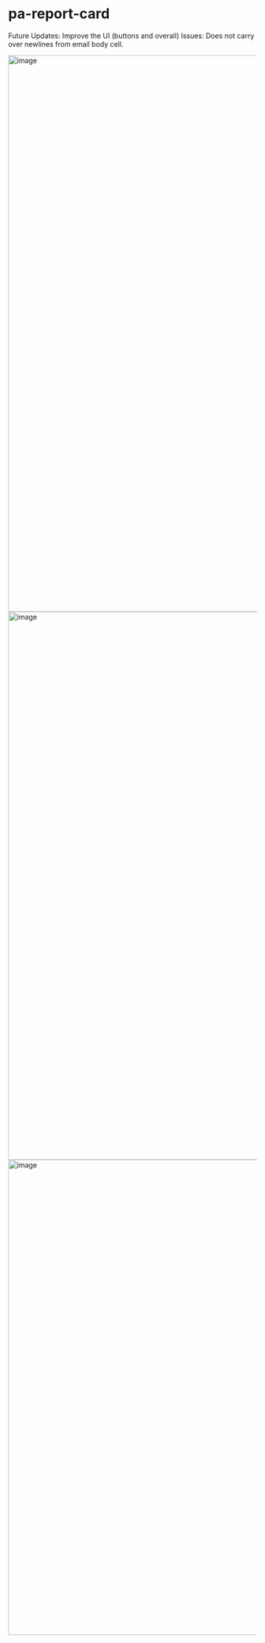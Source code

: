 # pa-report-card
Future Updates:
  Improve the UI (buttons and overall)
Issues:
  Does not carry over newlines from email body cell.
  
<img width="1125" alt="image" src="https://github.com/user-attachments/assets/164052db-f0dd-42dd-9770-04cef1de56a5" />
<img width="1108" alt="image" src="https://github.com/user-attachments/assets/84a265b3-9105-4b51-9eff-797cb670029d" />
<img width="961" alt="image" src="https://github.com/user-attachments/assets/e15087cd-31a6-4956-8c1d-1beb22c04483" />

